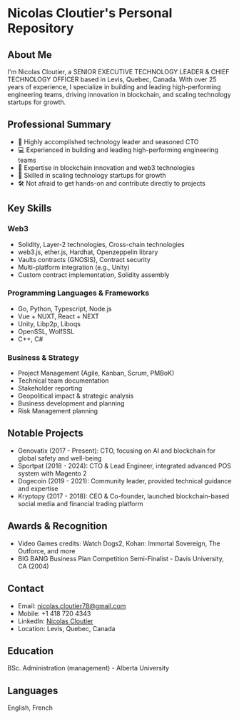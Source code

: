 # Nicolas Cloutier's Personal Repository

## About Me

I'm Nicolas Cloutier, a SENIOR EXECUTIVE TECHNOLOGY LEADER & CHIEF TECHNOLOGY OFFICER based in Levis, Quebec, Canada. With over 25 years of experience, I specialize in building and leading high-performing engineering teams, driving innovation in blockchain, and scaling technology startups for growth.

## Professional Summary

- 🚀 Highly accomplished technology leader and seasoned CTO
- 💻 Experienced in building and leading high-performing engineering teams
- 🔗 Expertise in blockchain innovation and web3 technologies
- 🌱 Skilled in scaling technology startups for growth
- 🛠 Not afraid to get hands-on and contribute directly to projects

## Key Skills

### Web3
- Solidity, Layer-2 technologies, Cross-chain technologies
- web3.js, ether.js, Hardhat, Openzeppelin library
- Vaults contracts (GNOSIS), Contract security
- Multi-platform integration (e.g., Unity)
- Custom contract implementation, Solidity assembly

### Programming Languages & Frameworks
- Go, Python, Typescript, Node.js
- Vue + NUXT, React + NEXT
- Unity, Libp2p, Liboqs
- OpenSSL, WolfSSL
- C++, C#

### Business & Strategy
- Project Management (Agile, Kanban, Scrum, PMBoK)
- Technical team documentation
- Stakeholder reporting
- Geopolitical impact & strategic analysis
- Business development and planning
- Risk Management planning

## Notable Projects

- Genovatix (2017 - Present): CTO, focusing on AI and blockchain for global safety and well-being
- Sportpat (2018 - 2024): CTO & Lead Engineer, integrated advanced POS system with Magento 2
- Dogecoin (2019 - 2021): Community leader, provided technical guidance and expertise
- Kryptopy (2017 - 2018): CEO & Co-founder, launched blockchain-based social media and financial trading platform

## Awards & Recognition

- Video Games credits: Watch Dogs2, Kohan: Immortal Sovereign, The Outforce, and more
- BIG BANG Business Plan Competition Semi-Finalist - Davis University, CA (2004)

## Contact

- Email: nicolas.cloutier78@gmail.com
- Mobile: +1 418 720 4343
- LinkedIn: [Nicolas Cloutier](https://linkedin.com/nicolascloutier1)
- Location: Levis, Quebec, Canada

## Education

BSc. Administration (management) - Alberta University

## Languages

English, French
